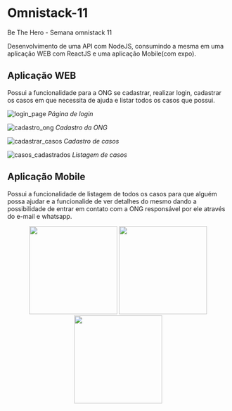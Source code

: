 # Omnistack-11
Be The Hero - Semana omnistack 11

Desenvolvimento de uma API com NodeJS, consumindo a mesma em uma aplicação WEB com ReactJS e uma aplicação Mobile(com expo).

## Aplicação WEB

Possui a funcionalidade para a ONG se cadastrar, realizar login, cadastrar os casos em que necessita de ajuda e listar todos os casos que possui.

![login_page](https://user-images.githubusercontent.com/42787747/77835654-8d851e80-712d-11ea-92f5-433d73c8aff1.PNG)
<i>Página de login</i>

![cadastro_ong](https://user-images.githubusercontent.com/42787747/77835653-8cec8800-712d-11ea-9669-7a866ce626a3.PNG)
<i>Cadastro da ONG</i>

![cadastrar_casos](https://user-images.githubusercontent.com/42787747/77835650-8c53f180-712d-11ea-8ba6-b5516338bfa0.PNG)
<i>Cadastro de casos</i>

![casos_cadastrados](https://user-images.githubusercontent.com/42787747/77835649-8bbb5b00-712d-11ea-91a9-aae829fd27d8.PNG)
<i>Listagem de casos</i>

## Aplicação Mobile

Possui a funcionalidade de listagem de todos os casos para que alguém possa ajudar e a funcionalide de ver detalhes do mesmo 
dando a possibilidade de entrar em contato com a ONG responsável por ele através do e-mail e whatsapp.

<div display="flex" align="center">
<img src="https://user-images.githubusercontent.com/42787747/77835879-f9688680-712f-11ea-92cd-0434c01c9d47.jpg" width="200">
<img src="https://user-images.githubusercontent.com/42787747/77835912-4a787a80-7130-11ea-9dac-d5d456671e80.jpg" width="200">
<img src="https://user-images.githubusercontent.com/42787747/77835881-fa011d00-712f-11ea-868c-80f88a41c9a0.jpg" width="200">

</div>
